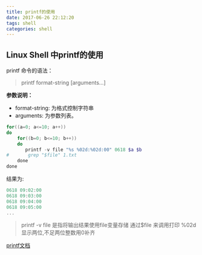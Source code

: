 ```yaml
---
title: printf的使用
date: 2017-06-26 22:12:20
tags: shell
categories: shell
---
```

## Linux Shell 中printf的使用
printf 命令的语法：
>printf  format-string  [arguments...]

**参数说明：**
-	format-string: 为格式控制字符串
-	arguments: 为参数列表。
<!-- more -->
```powershell
for((a=0; a<=10; a++))
do
    for((b=0; b<=10; b++))
    do
       printf -v file "%s %02d:%02d:00" 0618 $a $b
#       grep "$file" 1.txt
    done
done
```
结果为:
```powershell
0618 09:02:00
0618 09:03:00
0618 09:04:00
0618 09:05:00
...
```
>printf -v file 是指将输出结果使用file变量存储
>通过$file 来调用打印
>%02d 显示两位,不足两位整数用0补齐

[printf文档](http://www.linuxdaxue.com/explain-of-shell-printf-command.html)